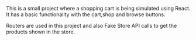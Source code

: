 This is a small project where a shopping cart is being simulated using React. It has a basic functionality with the cart,shop and browse buttons.

Routers are used in this project and also Fake Store API calls to get the products shown in the store.
